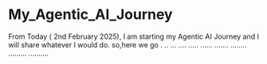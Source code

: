 # My_Agentic_AI_Journey
From Today ( 2nd February 2025), I am starting my Agentic AI Journey and I will share whatever I would do.
so,here we go
.
..
...
....
.....
......
.......
........
.........
..........
